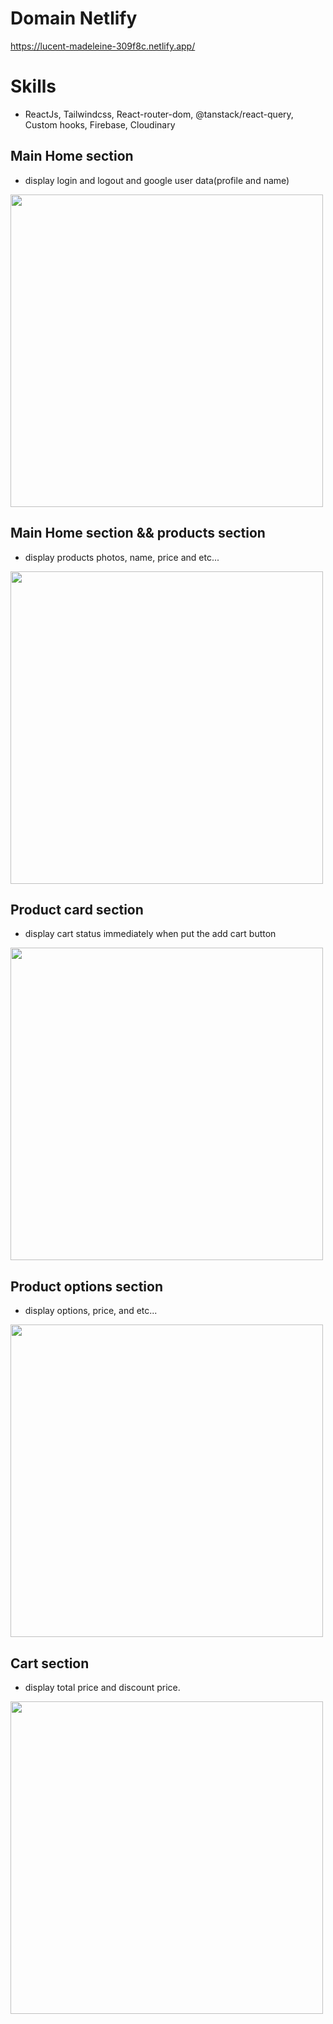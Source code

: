 # Domain Netlify
https://lucent-madeleine-309f8c.netlify.app/
# Skills
- ReactJs, Tailwindcss, React-router-dom, @tanstack/react-query, Custom hooks, Firebase, Cloudinary

## Main Home section
- display login and logout and google user data(profile and name)
<img style="width: 500px" src='https://github.com/SangwonL22/Rucky-Shoppy/assets/139116831/41e1f0c6-7fd4-4d01-9a59-80793ca2e008' />


## Main Home section && products section
- display products photos, name, price and etc...
<img style="width: 500px" src='https://github.com/SangwonL22/Rucky-Shoppy/assets/139116831/121cade2-a11e-4544-b681-27ccb467c85c' />


## Product card section
- display cart status immediately when put the add cart button
<img style="width: 500px" src='https://github.com/SangwonL22/Rucky-Shoppy/assets/139116831/2364f997-b83d-48b4-8e13-b8a0207a3d48' />


## Product options section
- display options, price, and etc...
<img style="width: 500px" src='https://github.com/SangwonL22/Rucky-Shoppy/assets/139116831/ad3238a0-68c2-4e45-a4d8-8ecbb4168e8f' />


## Cart section
- display total price and discount price.
<img style="width: 500px" src='https://github.com/SangwonL22/Rucky-Shoppy/assets/139116831/81df1126-f7e3-4e87-94f2-102a24bea2fb' />
